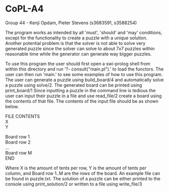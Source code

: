 # CoPL-A4
Group 44 - Kenji Opdam, Pieter Stevens (s3683591, s3588254)

The program works as intended by all 'must', 'should' and 'may' conditions,
except for the functionality to create a puzzle with a unique solution. Another
potential problem is that the solver is not able to solve very generated puzzle
since the solver can solve to about 7x7 puzzles within reasonable time while
the generator can generate way bigger puzzles.

To use this program the user should first open a swi-prolog shell from within
this directory and run '?- consult("main.pl").' to load the functors. The user
can then run 'main.' to see some examples of how to use this program. The user
can generate a puzzle using build_board/4 and automatically solve a puzzle
using solve/2. The generated board can be printed using print_board/1 Since
inputting a puzzle in the command line is tedious the user can input their
puzzle in a file and use read_file/2 create a board using the contents of that
file. The contents of the input file should be as shown below.

FILE CONTENTS  
X  
Y  
  
Board row 1  
Board row 2  
...  
Board row M  
END

Where X is the amount of tents per row, Y is the amount of tents per column,
and Board row 1..M are the rows of the board. An example file can be found in
puzzle.txt. The solution of a puzzle can be either printed to the console using
print_solution/2 or written to a file using write_file/3
